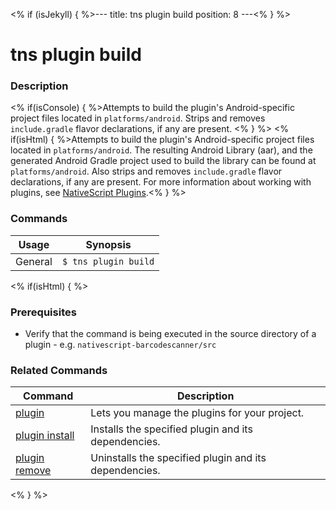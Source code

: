 <% if (isJekyll) { %>---
title: tns plugin build
position: 8
---<% } %>

# tns plugin build

### Description

<% if(isConsole) { %>Attempts to build the plugin's Android-specific project files located in `platforms/android`. Strips and removes `include.gradle` flavor declarations, if any are present. <% } %>
<% if(isHtml) { %>Attempts to build the plugin's Android-specific project files located in `platforms/android`. The resulting Android Library (aar), and the generated Android Gradle project used to build the library can be found at `platforms/android`. Also strips and removes `include.gradle` flavor declarations, if any are present. For more information about working with plugins, see [NativeScript Plugins](https://github.com/NativeScript/nativescript-cli/blob/master/PLUGINS.md).<% } %>

### Commands

Usage | Synopsis
------|-------
General | `$ tns plugin build`

<% if(isHtml) { %>

### Prerequisites

* Verify that the command is being executed in the source directory of a plugin - e.g. `nativescript-barcodescanner/src`

### Related Commands

Command | Description
----------|----------
[plugin](plugin.html) | Lets you manage the plugins for your project.
[plugin install](plugin-install.html) | Installs the specified plugin and its dependencies.
[plugin remove](plugin-remove.html) | Uninstalls the specified plugin and its dependencies.
<% } %>
